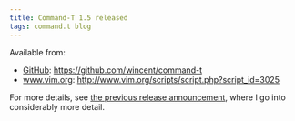 ```yaml
---
title: Command-T 1.5 released
tags: command.t blog
---
```


Available from:

-   [GitHub](/wiki/GitHub): <https://github.com/wincent/command-t>
-   www.vim.org: <http://www.vim.org/scripts/script.php?script_id=3025>

For more details, see [the previous release announcement](/blog/command-t-1.4-released), where I go into considerably more detail.
